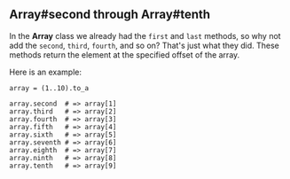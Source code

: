 ## Array#second through Array#tenth

In the **Array** class we already had the `first` and `last` methods, so why not add the `second`, `third`, `fourth`, and so on? That's just what they did. These methods return the element at the specified offset of the array.

Here is an example:

	array = (1..10).to_a

	array.second  # => array[1]
	array.third   # => array[2]
	array.fourth  # => array[3]
	array.fifth   # => array[4]
	array.sixth   # => array[5]
	array.seventh # => array[6]
	array.eighth  # => array[7]
	array.ninth   # => array[8]
	array.tenth   # => array[9]

